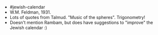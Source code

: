   * #jewish-calendar
  * W.M. Feldman, 1931.
  * Lots of quotes from Talmud. "Music of the spheres". Trigonometry!
  * Doesn't mention Rambam, but does have suggestions to "improve" the Jewish calendar :)